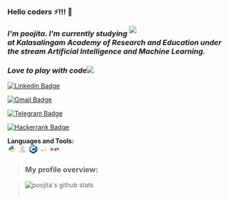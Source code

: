 ### Hello coders :zap:!!! 👋

<img align='right' src="https://media.giphy.com/media/ieyl9zmCjO4b4t6qoY/giphy.gif" width="230">

### **_I'm poojita. I’m currently studying at Kalasalingam Academy of Research and Education under the stream Artificial Intelligence and Machine Learning._**

### **_Love to play with code_**<img src="https://media.giphy.com/media/WUlplcMpOCEmTGBtBW/giphy.gif" width="30">


[![Linkedin Badge](https://img.shields.io/badge/Linkedin-poojitaketepalli-blue?style=flat&logo=Linkedin&logoColor=white)](https://www.linkedin.com/in/poojitaketepalli/)

[![Gmail Badge](https://img.shields.io/badge/Gmail-poojita2309@gmail.com-red?style=flat&logo=Gmail&logoColor=white)](mailto:poojita2309@gmail.com)

[![Telegram Badge](https://img.shields.io/badge/Telegram-%40PoojitaKetepalli-skyblue?style=flat&logo=Telegram&logoColor=white)](https://t.me/PoojitaKetepalli)

[![Hackerrank Badge](https://img.shields.io/badge/HackerRank-poojitakkr-brightgreen)](https://www.hackerrank.com/poojitakkr)

**Languages and Tools:**  
<code><img height="20" src="https://raw.githubusercontent.com/github/explore/80688e429a7d4ef2fca1e82350fe8e3517d3494d/topics/python/python.png"></code>
<code><img height="20" src="https://raw.githubusercontent.com/github/explore/80688e429a7d4ef2fca1e82350fe8e3517d3494d/topics/c/c.png"></code>
<code><img height="20" src="https://raw.githubusercontent.com/github/explore/80688e429a7d4ef2fca1e82350fe8e3517d3494d/topics/cpp/cpp.png"></code>
<code><img height="20" src="https://raw.githubusercontent.com/github/explore/80688e429a7d4ef2fca1e82350fe8e3517d3494d/topics/mysql/mysql.png"></code>
<code><img height="20" src="https://raw.githubusercontent.com/github/explore/80688e429a7d4ef2fca1e82350fe8e3517d3494d/topics/git/git.png"></code>

> <div><h3>My profile overview: </h3></div>

> ![poojita's github stats](https://github-readme-stats.vercel.app/api?username=poojitaketepalli&show_icons=true&title_color=fff&icon_color=79ff97&text_color=9f9f9f&bg_color=151515)
> <br />
> <br />

